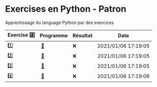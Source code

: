 # Exercises en Python - Patron

Apprentissage du language Python par des exercices

|  Exercise :hash:  |  Programme | Résultat | Date |
|-------------------|------------|----------|------|
| :one: | [:bookmark:](01/programme.py) | :x: | 2021/01/06 17:19:05 |
| :two: | [:bookmark:](02/programme.py) | :x: | 2021/01/06 17:19:05 |
| :three: | [:bookmark:](03/programme.py) | :x: | 2021/01/06 17:19:05 |
| :four: | [:bookmark:](04/programme.py) | :x: | 2021/01/06 17:19:06 |
